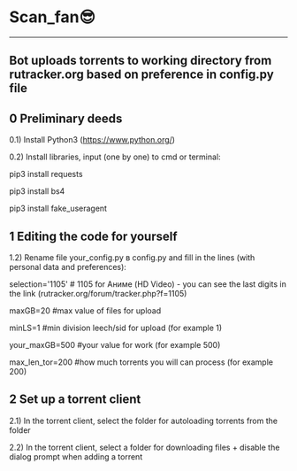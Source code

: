 # Scan_fan😎
-------------------------------------------------------------------------------------------------------
Bot uploads torrents to working directory from rutracker.org based on preference in config.py file
-------------------------------------------------------------------------------------------------------


0 Preliminary deeds 
-------------------------------------------------------------------------------------------------------
0.1) Install Python3  (https://www.python.org/)

0.2) Install libraries, input (one by one) to cmd or terminal:

pip3 install requests

pip3 install bs4

pip3 install fake_useragent


1 Editing the code for yourself
-------------------------------------------------------------------------------------------------------
1.2) Rename file  your_config.py в config.py and fill in the lines (with personal data and preferences):

selection='1105'        # 1105 for Аниме (HD Video) - you can see the last digits in the link (rutracker.org/forum/tracker.php?f=1105)

maxGB=20                #max value of files for upload

minLS=1                 #min division leech/sid for upload (for example 1)

your_maxGB=500          #your value for work (for example 500)

max_len_tor=200         #how much torrents you will can process (for example 200)


2 Set up a torrent client 
-------------------------------------------------------------------------------------------------------
2.1) In the torrent client, select the folder for autoloading torrents from the folder

2.2) In the torrent client, select a folder for downloading files + disable the dialog prompt when adding a torrent